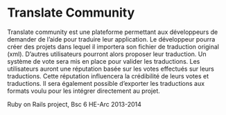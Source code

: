Translate Community
===================

Translate community est une plateforme permettant aux développeurs de demander de l’aide pour traduire leur application. Le développeur pourra créer des projets dans lequel il importera son fichier de traduction original (xml). D’autres utilisateurs pourront alors proposer leur traduction. Un système de vote sera mis en place pour valider les traductions. Les utilisateurs auront une réputation basée sur les votes effectués sur leurs traductions. Cette réputation influencera la crédibilité de leurs votes et traductions.
Il sera également possible d’exporter les traductions aux formats voulu pour les intégrer directement au projet.


Ruby on Rails project, Bsc 6 HE-Arc 2013-2014
